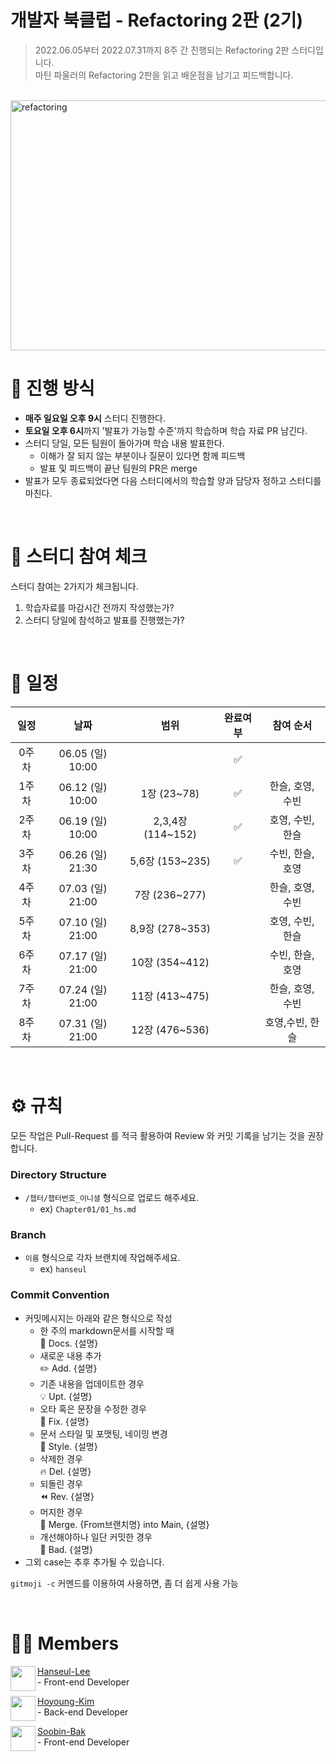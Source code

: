 
# 개발자 북클럽 - Refactoring 2판 (2기)

> 2022.06.05부터 2022.07.31까지 8주 간 진행되는 Refactoring 2판 스터디입니다. <br>
> 마틴 파울러의 Refactoring 2판을 읽고 배운점을 남기고 피드백합니다.
> 
<br>

<img src="https://user-images.githubusercontent.com/69497936/172034496-d7e74b1c-7a67-456f-a3fa-3ce9193d90a4.jpg" alt="refactoring" width="820" height="400">

<br>

# 📒 진행 방식
- **매주 일요일 오후 9시** 스터디 진행한다.
- **토요일 오후 6시**까지 '발표가 가능할 수준'까지 학습하며 학습 자료 PR 남긴다.
- 스터디 당일, 모든 팀원이 돌아가며 학습 내용 발표한다.
  - 이해가 잘 되지 않는 부분이나 질문이 있다면 함께 피드백
  - 발표 및 피드백이 끝난 팀원의 PR은 merge
- 발표가 모두 종료되었다면 다음 스터디에서의 학습할 양과 담당자 정하고 스터디를 마친다.

<br>

# 🚩 스터디 참여 체크
스터디 참여는 2가지가 체크됩니다. 

1. 학습자료를 마감시간 전까지 작성했는가? 
2. 스터디 당일에 참석하고 발표를 진행했는가?


<br>

# 📅 일정

|일정|날짜|범위|완료여부|참여 순서
|:--:|:--:|:--:|:--:|:--:|
|0주차|06.05 (일) 10:00||✅|
|1주차|06.12 (일) 10:00|1장 (23~78)|✅|한슬, 호영, 수빈|
|2주차|06.19 (일) 10:00|2,3,4장 (114~152)|✅|호영, 수빈, 한슬|
|3주차|06.26 (일) 21:30|5,6장 (153~235)|✅|수빈, 한슬, 호영|
|4주차|07.03 (일) 21:00|7장 (236~277)||한슬, 호영, 수빈|
|5주차|07.10 (일) 21:00|8,9장 (278~353)||호영, 수빈, 한슬|
|6주차|07.17 (일) 21:00|10장 (354~412)||수빈, 한슬, 호영|
|7주차|07.24 (일) 21:00|11장 (413~475)||한슬, 호영, 수빈|
|8주차|07.31 (일) 21:00|12장 (476~536)||호영,수빈, 한슬|


<br>

# ⚙ 규칙
모든 작업은 Pull-Request 를 적극 활용하여 Review 와 커밋 기록을 남기는 것을 권장합니다.
### Directory Structure
- `/챕터/챕터번호_이니셜` 형식으로 업로드 해주세요.
  - ex) `Chapter01/01_hs.md`

### Branch
- `이름` 형식으로 각자 브랜치에 작업해주세요.
  - ex) `hanseul`

### Commit Convention
- 커밋메시지는 아래와 같은 형식으로 작성
    - 한 주의 markdown문서를 시작할 때 <br />
        :page_facing_up: Docs. {설명}
    -  새로운 내용 추가  <br />
        :pencil2: Add. {설명}  
    -  기존 내용을 업데이트한 경우  <br /> 
        :bulb: Upt. {설명}
    -  오타 혹은 문장을 수정한 경우   <br />
        :hammer: Fix. {설명}
    -  문서 스타일 및 포맷팅, 네이밍 변경   <br />
         :art: Style. {설명}
    -  삭제한 경우   <br />
        :fire: Del. {설명}
    -  되돌린 경우   <br />
        :rewind: Rev. {설명}
    -  머지한 경우   <br />
        :twisted_rightwards_arrows: Merge. {From브랜치명} into Main, {설명}
    - 개선해야하나 일단 커밋한 경우     <br />
        :poop: Bad. {설명}
-  그외 case는 추후 추가될 수 있습니다.

`gitmoji -c` 커멘드를 이용하여 사용하면, 좀 더 쉽게 사용 가능  



<br>

# 🙋‍♀ Members

<img align="left" width="40" height="40" src="https://avatars.githubusercontent.com/u/69497936?v=4">

[Hanseul-Lee](https://github.com/hanseul-lee) <br> - Front-end Developer

<img align="left" width="40" height="40" src="https://avatars.githubusercontent.com/u/81757940?v=4">

[Hoyoung-Kim](https://github.com/hoyoung1) <br> - Back-end Developer

<img align="left" width="40" height="40" src="https://avatars.githubusercontent.com/u/16860535?v=4">

[Soobin-Bak](https://github.com/soobing) <br> - Front-end Developer

</br>
